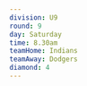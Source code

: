 ```yaml
---
division: U9
round: 9
day: Saturday
time: 8.30am
teamHome: Indians
teamAway: Dodgers
diamond: 4
---
```

